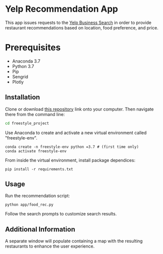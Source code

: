# Yelp Recommendation App

This app issues requests to the [Yelp Business Search](https://www.yelp.com/) in order to provide restaurant recommendations based on location, food preference, and price. 

# Prerequisites
* Anaconda 3.7
* Python 3.7
* Pip
* Sengrid
* Plotly

## Installation

Clone or download [this repository](https://github.com/melissawelty/freestyle_project) link onto your computer. Then navigate there from the command line:

```sh
cd freestyle_project
```

Use Anaconda to create and activate a new virtual environment called "freestyle-env".

```
conda create -n freestyle-env python =3.7 # (first time only)
conda activate freestyle-env
```

From inside the virtual environment, install package dependices:

```
pip install -r requirements.txt
```

## Usage
Run the recommendation script:
```
python app/food_rec.py
```
Follow the search prompts to customize search results. 

## Additional Information
A separate window will populate containing a map with the resulting restaurants to enhance the user experience. 